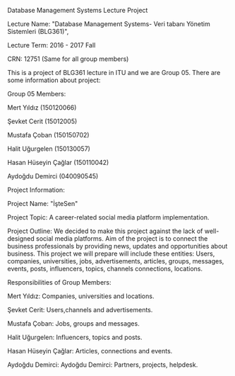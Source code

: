 Database Management Systems Lecture Project

Lecture Name: "Database Management Systems- Veri tabanı Yönetim Sistemleri (BLG361)",

Lecture Term: 2016 - 2017 Fall

CRN: 12751 (Same for all group members)

This is a project of BLG361 lecture in ITU and we are Group 05. There are some information about project:


Group 05 Members:

Mert Yıldız (150120066)

Şevket Cerit (15012005)

Mustafa Çoban (150150702)

Halit Uğurgelen (150130057)

Hasan Hüseyin Çağlar (150110042)

Aydoğdu Demirci (040090545)


Project Information:

Project Name: "İşteSen"

Project Topic: A career-related social media platform implementation.

Project Outline: We decided to make this project against the lack of well-designed social media platforms. Aim of the 
project is to connect the business professionals by providing news, updates and opportunities about business. This project we will prepare will include these entities:
Users, companies, universities, jobs, advertisements, articles, groups, messages, events, posts, influencers, topics, channels
connections, locations.



Responsibilities of Group Members:

Mert Yıldız: Companies, universities and locations.

Şevket Cerit: Users,channels and advertisements.

Mustafa Çoban: Jobs, groups and messages.

Halit Uğurgelen: Influencers, topics and posts.

Hasan Hüseyin Çağlar: Articles, connections and events.

Aydoğdu Demirci: Aydoğdu Demirci: Partners, projects, helpdesk.




